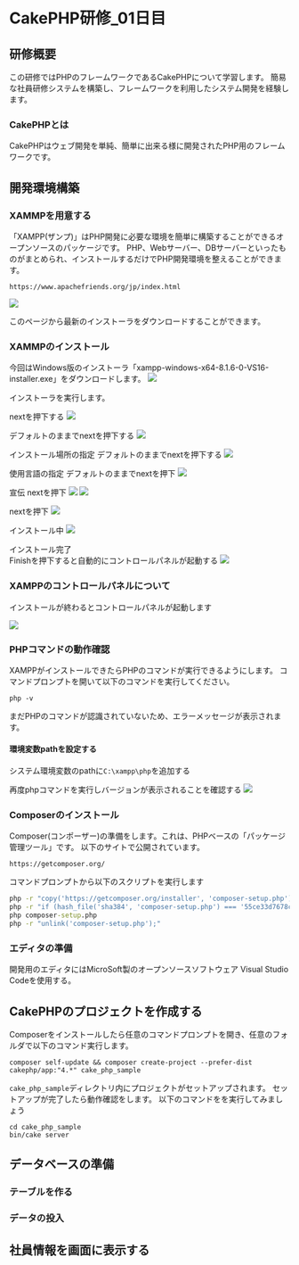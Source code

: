 # CakePHP研修_01日目

## 研修概要

この研修ではPHPのフレームワークであるCakePHPについて学習します。
簡易な社員研修システムを構築し、フレームワークを利用したシステム開発を経験します。

### CakePHPとは

<!-- TODO 詳細は後で記載 -->
CakePHPはウェブ開発を単純、簡単に出来る様に開発されたPHP用のフレームワークです。

## 開発環境構築

<!-- TODO 以下の環境を構築予定 -->
<!--  -->
<!-- - httpサーバー:Apache -->
<!-- - PHP:8.1 -->
<!-- - MySQL:5.6以上 -->
<!-- - CakePHP:4.4.3 -->

### XAMMPを用意する

「XAMPP(ザンプ)」はPHP開発に必要な環境を簡単に構築することができるオープンソースのパッケージです。
PHP、Webサーバー、DBサーバーといったものがまとめられ、インストールするだけでPHP開発環境を整えることができます。

```
https://www.apachefriends.org/jp/index.html
```

![](./img/CakePHP研修_01日目_XAMPP_download_1.png)

このページから最新のインストーラをダウンロードすることができます。


### XAMMPのインストール

今回はWindows版のインストーラ「xampp-windows-x64-8.1.6-0-VS16-installer.exe」をダウンロードします。
![](./img/CakePHP研修_01日目_XAMPP_download_2.png)

インストーラを実行します。

nextを押下する
![](./img/CakePHP研修_01日目_XAMPP_install_1.png)

デフォルトのままでnextを押下する
![](./img/CakePHP研修_01日目_XAMPP_install_2.png)

インストール場所の指定
デフォルトのままでnextを押下する
![](./img/CakePHP研修_01日目_XAMPP_install_3.png)

使用言語の指定
デフォルトのままでnextを押下
![](./img/CakePHP研修_01日目_XAMPP_install_4.png)

宣伝
nextを押下
![](./img/CakePHP研修_01日目_XAMPP_install_5.png)
![](./img/CakePHP研修_01日目_XAMPP_install_6.png)

nextを押下
![](./img/CakePHP研修_01日目_XAMPP_install_7.png)

インストール中
![](./img/CakePHP研修_01日目_XAMPP_install_8.png)

インストール完了  
Finishを押下すると自動的にコントロールパネルが起動する
![](./img/CakePHP研修_01日目_XAMPP_install_9.png)

### XAMPPのコントロールパネルについて

インストールが終わるとコントロールパネルが起動します

![](./img/CakePHP研修_01日目_XAMPP_install_10.png)

<!-- TODO XAMPPコントロールパネルについて軽く説明を入れる -->

### PHPコマンドの動作確認

XAMPPがインストールできたらPHPのコマンドが実行できるようにします。
コマンドプロンプトを開いて以下のコマンドを実行してください。

```
php -v
```

まだPHPのコマンドが認識されていないため、エラーメッセージが表示されます。

#### 環境変数pathを設定する

<!-- TODO pathの設定について詳細を記載 -->
システム環境変数のpathに`C:\xampp\php`を追加する

<!-- TODO 設定後PHPコマンドが実行できることを確認 -->
再度phpコマンドを実行しバージョンが表示されることを確認する
![](./img/CakePHP研修_01日目_php-version.png)

### Composerのインストール

<!-- TODO Composerについてもう少し詳しく書く -->
Composer(コンポーザー)の準備をします。これは、PHPベースの「パッケージ管理ツール」です。
以下のサイトで公開されています。

```
https://getcomposer.org/
```

<!-- TODO Downloadページに従ってインストールする手順を記載する -->
コマンドプロンプトから以下のスクリプトを実行します

``` cmd
php -r "copy('https://getcomposer.org/installer', 'composer-setup.php');"
php -r "if (hash_file('sha384', 'composer-setup.php') === '55ce33d7678c5a611085589f1f3ddf8b3c52d662cd01d4ba75c0ee0459970c2200a51f492d557530c71c15d8dba01eae') { echo 'Installer verified'; } else { echo 'Installer corrupt'; unlink('composer-setup.php'); } echo PHP_EOL;"
php composer-setup.php
php -r "unlink('composer-setup.php');"
```

### エディタの準備

開発用のエディタにはMicroSoft製のオープンソースソフトウェア Visual Studio Codeを使用する。

<!-- TODO PHP開発に必要な拡張機能について記載する -->

## CakePHPのプロジェクトを作成する

<!-- TODO プロジェクト配置場所は指定する -->
Composerをインストールしたら任意のコマンドプロンプトを開き、任意のフォルダで以下のコマンド実行します。

<!-- TODO プロジェクト名は後で変えるかもしれない -->
```
composer self-update && composer create-project --prefer-dist cakephp/app:"4.*" cake_php_sample
```

`cake_php_sample`ディレクトリ内にプロジェクトがセットアップされます。
セットアップが完了したら動作確認をします。
以下のコマンドをを実行してみましょう

```
cd cake_php_sample
bin/cake server
```

<!-- TODO Windowsで実行時にエラーが出る場合があるので調査して対応する -->

## データベースの準備

### テーブルを作る

### データの投入

## 社員情報を画面に表示する
